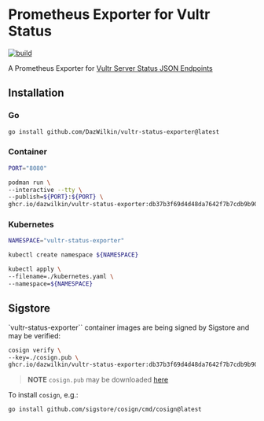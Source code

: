# Prometheus Exporter for Vultr Status

[![build](https://github.com/DazWilkin/vultr-status-exporter/actions/workflows/build.yml/badge.svg)](https://github.com/DazWilkin/vultr-status-exporter/actions/workflows/build.yml)

A Prometheus Exporter for [Vultr Server Status JSON Endpoints](https://www.vultr.com/docs/vultr-server-status-json-endpoints)

## Installation

### Go

```bash
go install github.com/DazWilkin/vultr-status-exporter@latest
```

### Container

```bash
PORT="8080"

podman run \
--interactive --tty \
--publish=${PORT}:${PORT} \
ghcr.io/dazwilkin/vultr-status-exporter:db37b3f69d4d48da7642f7b7cdb9b905d4b832fb
```

### Kubernetes

```bash
NAMESPACE="vultr-status-exporter"

kubectl create namespace ${NAMESPACE}

kubectl apply \
--filename=./kubernetes.yaml \
--namespace=${NAMESPACE}
```

## Sigstore

`vultr-status-exporter`` container images are being signed by Sigstore and may be verified:

```bash
cosign verify \
--key=./cosign.pub \
ghcr.io/dazwilkin/vultr-status-exporter:db37b3f69d4d48da7642f7b7cdb9b905d4b832fb
```

> **NOTE** `cosign.pub` may be downloaded [here]()

To install `cosign`, e.g.:

```bash
go install github.com/sigstore/cosign/cmd/cosign@latest
```